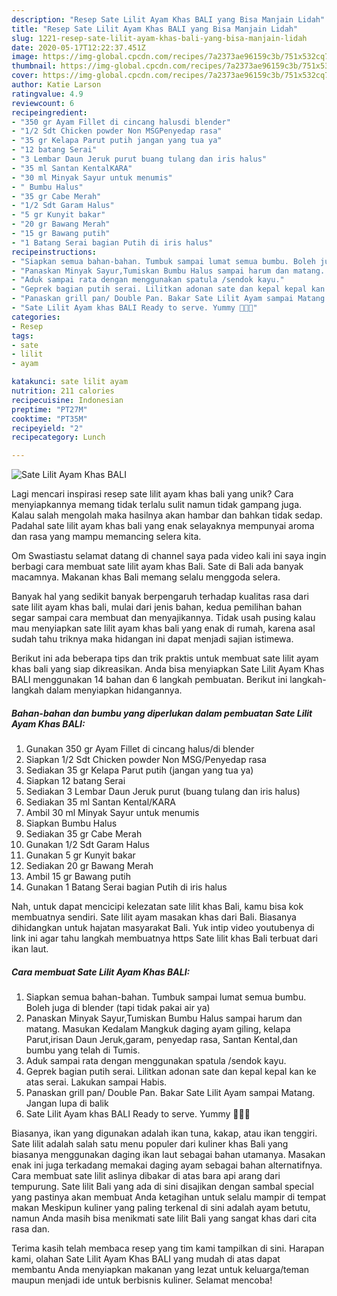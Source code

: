 ```yaml
---
description: "Resep Sate Lilit Ayam Khas BALI yang Bisa Manjain Lidah"
title: "Resep Sate Lilit Ayam Khas BALI yang Bisa Manjain Lidah"
slug: 1221-resep-sate-lilit-ayam-khas-bali-yang-bisa-manjain-lidah
date: 2020-05-17T12:22:37.451Z
image: https://img-global.cpcdn.com/recipes/7a2373ae96159c3b/751x532cq70/sate-lilit-ayam-khas-bali-foto-resep-utama.jpg
thumbnail: https://img-global.cpcdn.com/recipes/7a2373ae96159c3b/751x532cq70/sate-lilit-ayam-khas-bali-foto-resep-utama.jpg
cover: https://img-global.cpcdn.com/recipes/7a2373ae96159c3b/751x532cq70/sate-lilit-ayam-khas-bali-foto-resep-utama.jpg
author: Katie Larson
ratingvalue: 4.9
reviewcount: 6
recipeingredient:
- "350 gr Ayam Fillet di cincang halusdi blender"
- "1/2 Sdt Chicken powder Non MSGPenyedap rasa"
- "35 gr Kelapa Parut putih jangan yang tua ya"
- "12 batang Serai"
- "3 Lembar Daun Jeruk purut buang tulang dan iris halus"
- "35 ml Santan KentalKARA"
- "30 ml Minyak Sayur untuk menumis"
- " Bumbu Halus"
- "35 gr Cabe Merah"
- "1/2 Sdt Garam Halus"
- "5 gr Kunyit bakar"
- "20 gr Bawang Merah"
- "15 gr Bawang putih"
- "1 Batang Serai bagian Putih di iris halus"
recipeinstructions:
- "Siapkan semua bahan-bahan. Tumbuk sampai lumat semua bumbu. Boleh juga di blender (tapi tidak pakai air ya)"
- "Panaskan Minyak Sayur,Tumiskan Bumbu Halus sampai harum dan matang. Masukan Kedalam Mangkuk daging ayam giling, kelapa Parut,irisan Daun Jeruk,garam, penyedap rasa, Santan Kental,dan bumbu yang telah di Tumis."
- "Aduk sampai rata dengan menggunakan spatula /sendok kayu."
- "Geprek bagian putih serai. Lilitkan adonan sate dan kepal kepal kan ke atas serai. Lakukan sampai Habis."
- "Panaskan grill pan/ Double Pan. Bakar Sate Lilit Ayam sampai Matang. Jangan lupa di balik"
- "Sate Lilit Ayam khas BALI Ready to serve. Yummy 🤤🤤🤤"
categories:
- Resep
tags:
- sate
- lilit
- ayam

katakunci: sate lilit ayam 
nutrition: 211 calories
recipecuisine: Indonesian
preptime: "PT27M"
cooktime: "PT35M"
recipeyield: "2"
recipecategory: Lunch

---
```



![Sate Lilit Ayam Khas BALI](https://img-global.cpcdn.com/recipes/7a2373ae96159c3b/751x532cq70/sate-lilit-ayam-khas-bali-foto-resep-utama.jpg)

Lagi mencari inspirasi resep sate lilit ayam khas bali yang unik? Cara menyiapkannya memang tidak terlalu sulit namun tidak gampang juga. Kalau salah mengolah maka hasilnya akan hambar dan bahkan tidak sedap. Padahal sate lilit ayam khas bali yang enak selayaknya mempunyai aroma dan rasa yang mampu memancing selera kita.

Om Swastiastu selamat datang di channel saya pada video kali ini saya ingin berbagi cara membuat sate lilit ayam khas Bali. Sate di Bali ada banyak macamnya. Makanan khas Bali memang selalu menggoda selera.

Banyak hal yang sedikit banyak berpengaruh terhadap kualitas rasa dari sate lilit ayam khas bali, mulai dari jenis bahan, kedua pemilihan bahan segar sampai cara membuat dan menyajikannya. Tidak usah pusing kalau mau menyiapkan sate lilit ayam khas bali yang enak di rumah, karena asal sudah tahu triknya maka hidangan ini dapat menjadi sajian istimewa.


Berikut ini ada beberapa tips dan trik praktis untuk membuat sate lilit ayam khas bali yang siap dikreasikan. Anda bisa menyiapkan Sate Lilit Ayam Khas BALI menggunakan 14 bahan dan 6 langkah pembuatan. Berikut ini langkah-langkah dalam menyiapkan hidangannya.

<!--inarticleads1-->

##### Bahan-bahan dan bumbu yang diperlukan dalam pembuatan Sate Lilit Ayam Khas BALI:

1. Gunakan 350 gr Ayam Fillet di cincang halus/di blender
1. Siapkan 1/2 Sdt Chicken powder Non MSG/Penyedap rasa
1. Sediakan 35 gr Kelapa Parut putih (jangan yang tua ya)
1. Siapkan 12 batang Serai
1. Sediakan 3 Lembar Daun Jeruk purut (buang tulang dan iris halus)
1. Sediakan 35 ml Santan Kental/KARA
1. Ambil 30 ml Minyak Sayur untuk menumis
1. Siapkan  Bumbu Halus
1. Sediakan 35 gr Cabe Merah
1. Gunakan 1/2 Sdt Garam Halus
1. Gunakan 5 gr Kunyit bakar
1. Sediakan 20 gr Bawang Merah
1. Ambil 15 gr Bawang putih
1. Gunakan 1 Batang Serai bagian Putih di iris halus


Nah, untuk dapat mencicipi kelezatan sate lilit khas Bali, kamu bisa kok membuatnya sendiri. Sate lilit ayam masakan khas dari Bali. Biasanya dihidangkan untuk hajatan masyarakat Bali. Yuk intip video youtubenya di link ini agar tahu langkah membuatnya https Sate lilit khas Bali terbuat dari ikan laut. 

<!--inarticleads2-->

##### Cara membuat Sate Lilit Ayam Khas BALI:

1. Siapkan semua bahan-bahan. Tumbuk sampai lumat semua bumbu. Boleh juga di blender (tapi tidak pakai air ya)
1. Panaskan Minyak Sayur,Tumiskan Bumbu Halus sampai harum dan matang. Masukan Kedalam Mangkuk daging ayam giling, kelapa Parut,irisan Daun Jeruk,garam, penyedap rasa, Santan Kental,dan bumbu yang telah di Tumis.
1. Aduk sampai rata dengan menggunakan spatula /sendok kayu.
1. Geprek bagian putih serai. Lilitkan adonan sate dan kepal kepal kan ke atas serai. Lakukan sampai Habis.
1. Panaskan grill pan/ Double Pan. Bakar Sate Lilit Ayam sampai Matang. Jangan lupa di balik
1. Sate Lilit Ayam khas BALI Ready to serve. Yummy 🤤🤤🤤


Biasanya, ikan yang digunakan adalah ikan tuna, kakap, atau ikan tenggiri. Sate lilit adalah salah satu menu populer dari kuliner khas Bali yang biasanya menggunakan daging ikan laut sebagai bahan utamanya. Masakan enak ini juga terkadang memakai daging ayam sebagai bahan alternatifnya. Cara membuat sate lilit aslinya dibakar di atas bara api arang dari tempurung. Sate lilit Bali yang ada di sini disajikan dengan sambal special yang pastinya akan membuat Anda ketagihan untuk selalu mampir di tempat makan Meskipun kuliner yang paling terkenal di sini adalah ayam betutu, namun Anda masih bisa menikmati sate lilit Bali yang sangat khas dari cita rasa dan. 

Terima kasih telah membaca resep yang tim kami tampilkan di sini. Harapan kami, olahan Sate Lilit Ayam Khas BALI yang mudah di atas dapat membantu Anda menyiapkan makanan yang lezat untuk keluarga/teman maupun menjadi ide untuk berbisnis kuliner. Selamat mencoba!
